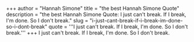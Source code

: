 +++
author = "Hannah Simone"
title = "the best Hannah Simone Quote"
description = "the best Hannah Simone Quote: I just can't break. If I break, I'm done. So I don't break."
slug = "i-just-cant-break-if-i-break-im-done-so-i-dont-break"
quote = '''I just can't break. If I break, I'm done. So I don't break.'''
+++
I just can't break. If I break, I'm done. So I don't break.
